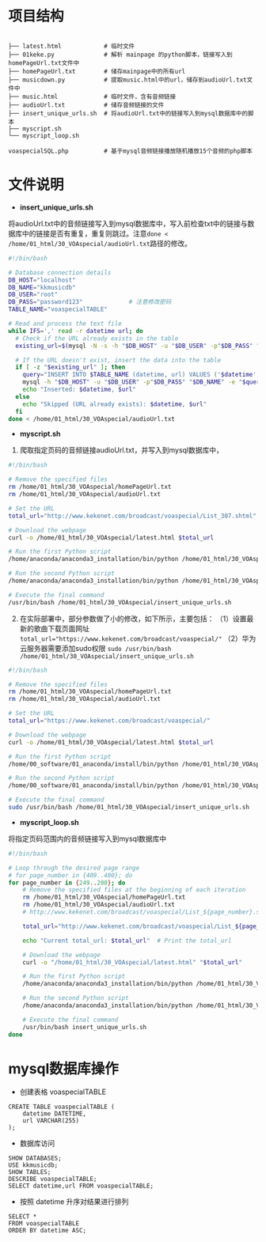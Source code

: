 # 项目结构

```

├── latest.html            # 临时文件
├── 01keke.py              # 解析 mainpage 的python脚本，链接写入到homePageUrl.txt文件中
├── homePageUrl.txt        # 储存mainpage中的所有url
├── musicdown.py           # 提取music.html中的url，储存到audioUrl.txt文件中
├── music.html             # 临时文件，含有音频链接
├── audioUrl.txt           # 储存音频链接的文件
├── insert_unique_urls.sh  # 将audioUrl.txt中的链接写入到mysql数据库中的脚本  
├── myscript.sh
└── myscript_loop.sh

voaspecialSQL.php          # 基于mysql音频链接播放随机播放15个音频的php脚本

```


# 文件说明

- **insert_unique_urls.sh**

将audioUrl.txt中的音频链接写入到mysql数据库中，写入前检查txt中的链接与数据库中的链接是否有重复，重复则跳过。注意`done < /home/01_html/30_VOAspecial/audioUrl.txt`路径的修改。

```bash
#!/bin/bash

# Database connection details
DB_HOST="localhost"
DB_NAME="kkmusicdb"
DB_USER="root"
DB_PASS="password123"             # 注意修改密码
TABLE_NAME="voaspecialTABLE"

# Read and process the text file
while IFS=',' read -r datetime url; do
  # Check if the URL already exists in the table
  existing_url=$(mysql -N -s -h "$DB_HOST" -u "$DB_USER" -p"$DB_PASS" "$DB_NAME" -e "SELECT url FROM $TABLE_NAME WHERE url='$url'")

  # If the URL doesn't exist, insert the data into the table
  if [ -z "$existing_url" ]; then
    query="INSERT INTO $TABLE_NAME (datetime, url) VALUES ('$datetime', '$url');"
    mysql -h "$DB_HOST" -u "$DB_USER" -p"$DB_PASS" "$DB_NAME" -e "$query"
    echo "Inserted: $datetime, $url"
  else
    echo "Skipped (URL already exists): $datetime, $url"
  fi
done < /home/01_html/30_VOAspecial/audioUrl.txt
```

- **myscript.sh**

1. 爬取指定页码的音频链接audioUrl.txt，并写入到mysql数据库中，

```bash
#!/bin/bash

# Remove the specified files
rm /home/01_html/30_VOAspecial/homePageUrl.txt
rm /home/01_html/30_VOAspecial/audioUrl.txt

# Set the URL
total_url="http://www.kekenet.com/broadcast/voaspecial/List_307.shtml"

# Download the webpage
curl -o /home/01_html/30_VOAspecial/latest.html $total_url

# Run the first Python script
/home/anaconda/anaconda3_installation/bin/python /home/01_html/30_VOAspecial/01keke.py

# Run the second Python script
/home/anaconda/anaconda3_installation/bin/python /home/01_html/30_VOAspecial/musicdown.py

# Execute the final command
/usr/bin/bash /home/01_html/30_VOAspecial/insert_unique_urls.sh
```


2. 在实际部署中，部分参数做了小的修改，如下所示，主要包括：
（1）设置最新的歌曲下载页面网址 `total_url="https://www.kekenet.com/broadcast/voaspecial/"`
（2）华为云服务器需要添加sudo权限 `sudo /usr/bin/bash /home/01_html/30_VOAspecial/insert_unique_urls.sh`


```sh
#!/bin/bash

# Remove the specified files
rm /home/01_html/30_VOAspecial/homePageUrl.txt
rm /home/01_html/30_VOAspecial/audioUrl.txt

# Set the URL
total_url="https://www.kekenet.com/broadcast/voaspecial/"

# Download the webpage
curl -o /home/01_html/30_VOAspecial/latest.html $total_url

# Run the first Python script
/home/00_software/01_anaconda/install/bin/python /home/01_html/30_VOAspecial/01keke.py

# Run the second Python script
/home/00_software/01_anaconda/install/bin/python /home/01_html/30_VOAspecial/musicdown.py

# Execute the final command
sudo /usr/bin/bash /home/01_html/30_VOAspecial/insert_unique_urls.sh
```


- **myscript_loop.sh**

将指定页码范围内的音频链接写入到mysql数据库中

```bash
#!/bin/bash

# Loop through the desired page range
# for page_number in {409..400}; do
for page_number in {249..200}; do
    # Remove the specified files at the beginning of each iteration
    rm /home/01_html/30_VOAspecial/homePageUrl.txt
    rm /home/01_html/30_VOAspecial/audioUrl.txt
    # http://www.kekenet.com/broadcast/voaspecial/List_${page_number}.shtml

    total_url="http://www.kekenet.com/broadcast/voaspecial/List_${page_number}.shtml"

    echo "Current total_url: $total_url"  # Print the total_url

    # Download the webpage
    curl -o "/home/01_html/30_VOAspecial/latest.html" "$total_url"

    # Run the first Python script
    /home/anaconda/anaconda3_installation/bin/python /home/01_html/30_VOAspecial/01keke.py

    # Run the second Python script
    /home/anaconda/anaconda3_installation/bin/python /home/01_html/30_VOAspecial/musicdown.py

    # Execute the final command
    /usr/bin/bash insert_unique_urls.sh
done
```


# mysql数据库操作

- 创建表格 voaspecialTABLE

```mysql
CREATE TABLE voaspecialTABLE (
    datetime DATETIME,
    url VARCHAR(255)
);
```



- 数据库访问

```mysql
SHOW DATABASES;
USE kkmusicdb;
SHOW TABLES;
DESCRIBE voaspecialTABLE;
SELECT datetime,url FROM voaspecialTABLE;
```

- 按照 datetime 升序对结果进行排列

```mysql
SELECT *
FROM voaspecialTABLE
ORDER BY datetime ASC;
```
